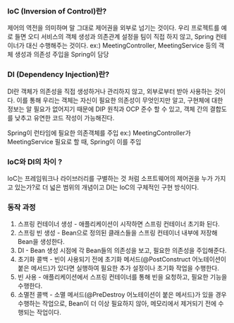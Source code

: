 ### IoC (Inversion of Control)란?
제어의 역전을 의미하며 말 그대로 제어권을 외부로 넘기는 것이다.
우리 프로젝트를 예로 들면 오디 서비스의 객체 생성과 의존관계 설정을 팀이 직접 하지 않고, Spring 컨테이너가 대신 수행해주는 것이다.
ex:) MeetingController, MeetingService 등의 객체 생성과 의존성 주입을 Spring이 담당

### DI (Dependency Injection)란?
DI란 객체가 의존성을 직접 생성하거나 관리하지 않고, 외부로부터 받아 사용하는 것이다.
이를 통해 우리는 객체는 자신이 필요한 의존성이 무엇인지만 알고, 구현체에 대한 정보는 알 필요가 없어지기 때문에
DIP 원칙과 OCP 준수 할 수 있고, 객체 간의 결합도를 낮추고 유연한 코드 작성이 가능해진다.

Spring이 런타임에 필요한 의존객체를 주입
ex:) MeetingController가 MeetingService 필요로 할 때, Spring이 이를 주입

### IoC와 DI의 차이 ?
IoC는 프레임워크나 라이브러리를 구별하는 것 처럼 소프트웨어의 제어권을 누가 가지고 있는가?로 더 넓은 범위의 개념이고
DI는 IoC의 구체적인 구현 방식이다.

### 동작 과정
1. 스프링 컨테이너 생성 - 애플리케이션이 시작하면 스프링 컨테이너 초기화 된다.
2. 스프링 빈 생성 - Bean으로 정의된 클래스들을 스프링 컨테이너 내부에 저장해 Bean을 생성한다.
3. DI - Bean 생성 시점에 각 Bean들의 의존성을 보고, 필요한 의존성을 주입해준다.
4. 초기화 콜백 - 빈이 사용되기 전에 초기화 메서드(@PostConstruct 어노테이션이 붙은 메서드)가 있다면 실행하여 필요한 추가 설정이나 초기화 작업을 수행한다.
5. 빈 사용 - 애플리케이션에서 스프링 컨테이너를 통해 빈을 요청하고, 필요한 기능을 수행한다.
6. 소멸전 콜백 - 소멸 메서드(@PreDestroy 어노테이션이 붙은 메서드)가 있을 경우 수행하는 작업으로, Bean이 더 이상 필요하지 않아, 메모리에서 제거되기 전에 수행되는 작업이다.

